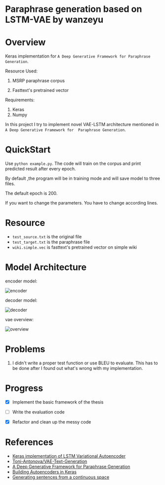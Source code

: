 # Paraphrase generation based on LSTM-VAE by wanzeyu
# Overview
Keras implementation for 
`A Deep Generative Framework for Paraphrase Generation`.

Resource Used:

1. MSRP paraphrase corpus

2. Fasttext's pretrained vector

Requirements:
1. Keras
2. Numpy

In this project I try to implement novel VAE-LSTM architecture mentioned in `A Deep Generative Framework for 
Paraphrase Generation`.

# QuickStart
Use `python example.py`. The code will train on the corpus and 
print predicted result after every epoch.

By default ,the program will be in training mode and will save model 
to three files. 

The default epoch is 200.

If you want to change
the parameters. You have to change according lines.

# Resource
* `test_source.txt` is the original file
* `test_target.txt` is the paraphrase file
* `wiki.simple.vec` is fasttext's pretrained vector on simple 
wiki

# Model Architecture
encoder model:

![encoder](https://github.com/paulx3/keras_generative_pg/raw/master/encoder.png)

decoder model:

![decoder](https://github.com/paulx3/keras_generative_pg/raw/master/generator.png)

vae overview:

![overview](https://github.com/paulx3/keras_generative_pg/raw/master/generator.png)

# Problems
1. I didn't write a proper test function or use BLEU to 
evaluate. This has to be done after I found out what's wrong 
with my implementation.


# Progress
- [x] Implement the basic framework of the thesis
- [ ] Write the evaluation code
- [x] Refactor and clean up the messy code




# References
- [Keras implementation of LSTM Variational Autoencoder](https://github.com/twairball/keras_lstm_vae)
- [Toni-Antonova/VAE-Text-Generation](https://github.com/Toni-Antonova/VAE-Text-Generation)
- [A Deep Generative Framework for Paraphrase Generation](https://arxiv.org/pdf/1709.05074.pdf)
- [Building Autoencoders in Keras](https://blog.keras.io/building-autoencoders-in-keras.html)
- [Generating sentences from a continuous space](https://arxiv.org/abs/1511.06349)
